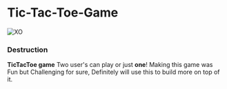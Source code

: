 # Tic-Tac-Toe-Game

![XO](https://imgur.com/CaZ1tf6.png)
### Destruction 
**TicTacToe game**
Two user's can play or just __one__!
Making this game was Fun but Challenging for sure,
Definitely will use this to build more on top of it.
